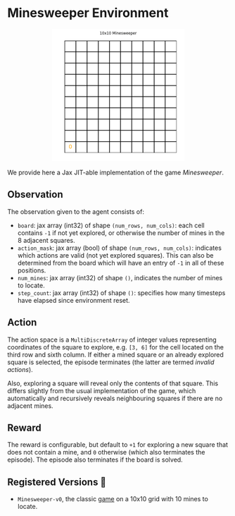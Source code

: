 # Minesweeper Environment

<p align="center">
        <img src="../env_anim/minesweeper.gif" height="300"/>
</p>

We provide here a Jax JIT-able implementation of the game _Minesweeper_.


## Observation
The observation given to the agent consists of:
- `board`: jax array (int32) of shape `(num_rows, num_cols)`:
    each cell contains `-1` if not yet explored, or otherwise the number of mines in
    the 8 adjacent squares.
- `action_mask`: jax array (bool) of shape `(num_rows, num_cols)`:
    indicates which actions are valid (not yet explored squares). This can also be determined from
    the board which will have an entry of `-1` in all of these positions.
- `num_mines`: jax array (int32) of shape `()`, indicates the number of mines to locate.
- `step_count`: jax array (int32) of shape `()`:
    specifies how many timesteps have elapsed since environment reset.


## Action
The action space is a `MultiDiscreteArray` of integer values representing coordinates of the square
to explore, e.g. `[3, 6]` for the cell located on the third row and sixth column. If either a mined
square or an already explored square is selected, the episode terminates (the latter are termed
_invalid actions_).

Also, exploring a square will reveal only the contents of that square. This differs slightly from
the usual implementation of the game, which automatically and recursively reveals neighbouring
squares if there are no adjacent mines.


## Reward
The reward is configurable, but default to `+1` for exploring a new square that does not contain a
mine, and `0` otherwise (which also terminates the episode). The episode also terminates if the
board is solved.


## Registered Versions 📖
- `Minesweeper-v0`, the classic [game](https://en.wikipedia.org/wiki/Minesweeper) on a 10x10 grid
with 10 mines to locate.
